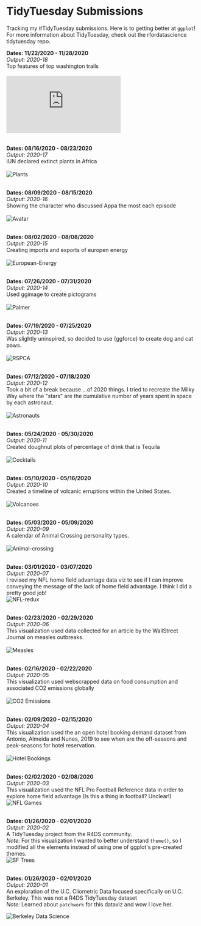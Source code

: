 # TidyTuesday Submissions
Tracking my #TidyTuesday submissions. Here is to getting better at `ggplot`!
For more information about TidyTuesday, check out the rfordatascience tidytuesday repo.

<b> Dates: 11/22/2020 - 11/28/2020 </b><br>
<i> Output: 2020-18</i><br>
Top features of top washington trails<br><br>
![Washington-trails](https://raw.githubusercontent.com/Ijeamakaanyene/data_visualizations/master/outputs/2020-18_trails.pdf)
</br></br>

<b> Dates: 08/16/2020 - 08/23/2020 </b><br>
<i> Output: 2020-17</i><br>
IUN declared extinct plants in Africa<br><br>
![Plants](https://raw.githubusercontent.com/Ijeamakaanyene/data_visualizations/master/outputs/2020-17_plants_in_danger.png)
</br></br>

<b> Dates: 08/09/2020 - 08/15/2020</b><br>
<i> Output: 2020-16</i><br>
Showing the character who discussed Appa the most each episode<br><br>
![Avatar](https://raw.githubusercontent.com/Ijeamakaanyene/data_visualizations/master/outputs/2020-16_avatar.png)
</br></br>

<b> Dates: 08/02/2020 - 08/08/2020</b><br>
<i> Output: 2020-15</i><br>
Creating imports and exports of europen energy<br><br>
![European-Energy](https://raw.githubusercontent.com/Ijeamakaanyene/data_visualizations/master/outputs/2020-15_european_energy.png)
</br></br>


<b> Dates: 07/26/2020 - 07/31/2020</b><br>
<i> Output: 2020-14</i><br>
Used ggimage to create pictograms<br><br>
![Palmer](https://raw.githubusercontent.com/Ijeamakaanyene/data_visualizations/master/outputs/2020-14_palmer_penguins.png)
</br></br>

<b> Dates: 07/19/2020 - 07/25/2020</b><br>
<i> Output: 2020-13</i><br>
Was slightly uninspired, so decided to use {ggforce} to create dog and cat paws.<br><br>
![RSPCA](https://raw.githubusercontent.com/Ijeamakaanyene/data_visualizations/master/outputs/2020-13_australian_animals.png)
</br></br>

<b> Dates: 07/12/2020 - 07/18/2020</b><br>
<i> Output: 2020-12</i><br>
Took a bit of a break because ...of 2020 things. I tried to recreate the Milky Way where the "stars" are the cumulative number of years spent in space by each astronaut.</br></br>
![Astronauts](https://raw.githubusercontent.com/Ijeamakaanyene/data_visualizations/master/outputs/2020-12_astronauts_galaxy_version_2.png)
</br></br>

<b> Dates: 05/24/2020 - 05/30/2020</b><br>
<i> Output: 2020-11</i><br>
Created doughnut plots of percentage of drink that is Tequila</br></br>
![Cocktails](https://raw.githubusercontent.com/Ijeamakaanyene/data_visualizations/master/outputs/2020-11_tequila_cocktails.png)
</br></br>

<b> Dates: 05/10/2020 - 05/16/2020</b><br>
<i> Output: 2020-10</i><br>
Created a timeline of volcanic erruptions within the United States.</br></br>
![Volcanoes](https://raw.githubusercontent.com/Ijeamakaanyene/data_visualizations/master/outputs/2020-10_volcano_erruptions.png)
</br></br>

<b> Dates: 05/03/2020 - 05/09/2020</b><br>
<i> Output: 2020-09</i><br>
A calendar of Animal Crossing personality types. </br></br>
![Animal-crossing](https://raw.githubusercontent.com/Ijeamakaanyene/data_visualizations/master/outputs/2020-09_animal_crossing_calendar.png)
</br></br>

<b> Dates: 03/01/2020 - 03/07/2020</b><br>
<i> Output: 2020-07</i><br>
I revised my NFL home field advantage data viz to see if I can improve conveying the message of the lack of home field advantage. I think I did a pretty good job!</br>
![NFL-redux](https://raw.githubusercontent.com/Ijeamakaanyene/data_visualizations/master/outputs/2020-07_nfl_stadiums_redux.png)
</br></br>

<b> Dates: 02/23/2020 - 02/29/2020</b><br>
<i> Output: 2020-06</i><br>
This visualization used data collected for an article by the WallStreet Journal on measles outbreaks.</br></br>
![Measles](https://raw.githubusercontent.com/Ijeamakaanyene/data_visualizations/master/outputs/2020-06_measles.png)
</br></br>

<b> Dates: 02/16/2020 - 02/22/2020</b><br>
<i> Output: 2020-05</i><br>
This visualization used webscrapped data on food consumption and associated CO2 emissions globally</br></br>
![CO2 Emissions](https://raw.githubusercontent.com/Ijeamakaanyene/data_visualizations/master/outputs/2020-05_carbon_emissions.png)
</br></br>

<b> Dates: 02/09/2020 - 02/15/2020</b><br>
<i> Output: 2020-04</i><br>
This visualization used the an open hotel booking demand dataset from Antonio, Almeida and Nunes, 2019 to see when are the off-seasons and peak-seasons for hotel reservation.</br></br>
![Hotel Bookings](https://raw.githubusercontent.com/Ijeamakaanyene/data_visualizations/master/outputs/2020-04_hotel_bookings.png)
</br></br>

<b> Dates: 02/02/2020 - 02/08/2020</b><br>
<i> Output: 2020-03</i><br>
This visualization used the NFL Pro Football Reference data in order to explore home field advantage (Is this a thing in football? Unclear!) </br>
![NFL Games](https://raw.githubusercontent.com/Ijeamakaanyene/data_visualizations/master/outputs/2020-03_nfl_stadiums.png)
</br></br>

<b> Dates: 01/26/2020 - 02/01/2020</b><br>
<i> Output: 2020-02</i><br>
A TidyTuesday project from the R4DS community. </br>
<i>Note:</i> For this visualization I wanted to better understand `theme()`, so I modified all the elements instead of using one of ggplot's pre-created themes.</br>
![SF Trees](https://raw.githubusercontent.com/Ijeamakaanyene/data_visualizations/master/outputs/2020-02_sftrees.png) </br></br>


<b> Dates: 01/26/2020 - 02/01/2020</b><br>
<i> Output: 2020-01</i><br>
An exploration of the U.C. Cliometric Data focused specifically on U.C. Berkeley. This was not a R4DS TidyTuesday dataset<br> 
<i>Note:</i> Learned about `patchwork` for this dataviz and wow I love her.</br>

![Berkeley Data Science](https://raw.githubusercontent.com/Ijeamakaanyene/data_visualizations/master/outputs/2020-01_berkeleycourses.png) </br></br>

















